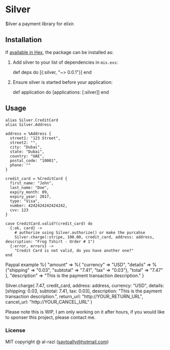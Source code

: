 # Silver

$ilver a payment library for elixir.

## Installation

If [available in Hex](https://hex.pm/package/silver), the package can be installed as:

  1. Add silver to your list of dependencies in `mix.exs`:

        def deps do
          [{:silver, "~> 0.0.1"}]
        end

  2. Ensure silver is started before your application:

        def application do
          [applications: [:silver]]
        end

## Usage

    alias Silver.CreditCard
    alias Silver.Address

    address = %Address {
      street1: "123 Street",
      street2: "",
      city: "Dubai",
      state: "Dubai",
      country: "UAE",
      postal_code: "10001",
      phone: ""
    }

    credit_card = %CreditCard {
      first_name: "John",
      last_name: "Doe",
      expiry_month: 09,
      expiry_year: 2017,
      type: "Visa",
      number: 4242424242424242,
      cvv: 123
    }

    case CreditCard.valid?(credit_card) do
      {:ok, card} -> 
        # authorize using Silver.authorize() or make the purcahse
        Silver.charge(:stripe, 100.00, credit_card, address: address, description: "Frog Tshirt - Order # 1")
      {:error, errors} ->
        "Credit Card is not valid, do you have another one?"
    end

Paypal example
%{
  "amount" => %{
    "currency" => "USD",
    "details" => %{"shipping" => "0.03", "subtotal" => "7.41", "tax" => "0.03"}, 
    "total" => "7.47"
  },
  "description" => "This is the payment transaction description."
}

Silver.charge(
  7.47,
  credit_card,
  address: address,
  currency: "USD",
  details: [shipping: 0.03, subtotal: 7.41, tax: 0.03],
  description: "This is the payment transaction description.",
  return_url: "http://YOUR_RETURN_URL",
  cancel_url: "http://YOUR_CANCEL_URL"
)

Please note this is WIP, I am only working on it after hours, if you would like
to sponser this project, please contact me.

### License
MIT copyright @ al-razi (saytoally@hotmail.com)
